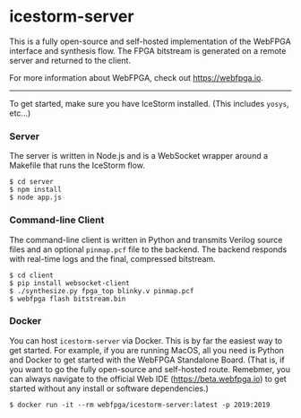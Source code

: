 # icestorm-server

This is a fully open-source and self-hosted implementation of the WebFPGA
interface and synthesis flow. The FPGA bitstream is generated on a
remote server and returned to the client.

For more information about WebFPGA, check out https://webfpga.io.

---

To get started, make sure you have IceStorm installed. (This includes
`yosys`, etc...)

### Server
The server is written in Node.js and is a WebSocket wrapper around
a Makefile that runs the IceStorm flow.
```console
$ cd server
$ npm install
$ node app.js
```

### Command-line Client
The command-line client is written in Python and transmits Verilog source
files and an optional `pinmap.pcf` file to the backend. The backend
responds with real-time logs and the final, compressed bitstream.
```console
$ cd client
$ pip install websocket-client
$ ./synthesize.py fpga_top blinky.v pinmap.pcf
$ webfpga flash bitstream.bin
```

### Docker
You can host `icestorm-server` via Docker. This is by far the easiest way to get started.
For example, if you are running MacOS, all you need is Python and Docker to get
started with the WebFPGA Standalone Board. (That is, if you want to go the
fully open-source and self-hosted route. Remebmer, you can always navigate to the official
Web IDE (https://beta.webfpga.io) to get started without any install or software dependencies.)
```console
$ docker run -it --rm webfpga/icestorm-server:latest -p 2019:2019
```
